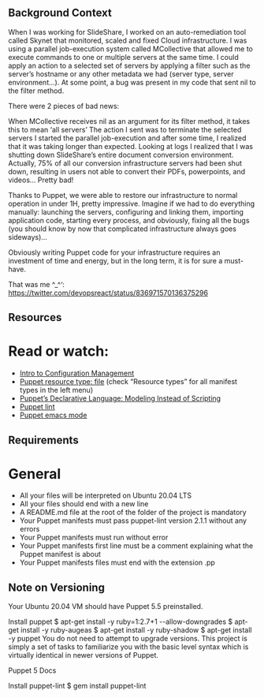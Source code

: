 ## Background Context


When I was working for SlideShare, I worked on an auto-remediation tool called Skynet that monitored, scaled and fixed Cloud infrastructure. I was using a parallel job-execution system called MCollective that allowed me to execute commands to one or multiple servers at the same time. I could apply an action to a selected set of servers by applying a filter such as the server’s hostname or any other metadata we had (server type, server environment…). At some point, a bug was present in my code that sent nil to the filter method.

There were 2 pieces of bad news:

When MCollective receives nil as an argument for its filter method, it takes this to mean ‘all servers’
The action I sent was to terminate the selected servers
I started the parallel job-execution and after some time, I realized that it was taking longer than expected. Looking at logs I realized that I was shutting down SlideShare’s entire document conversion environment. Actually, 75% of all our conversion infrastructure servers had been shut down, resulting in users not able to convert their PDFs, powerpoints, and videos… Pretty bad!

Thanks to Puppet, we were able to restore our infrastructure to normal operation in under 1H, pretty impressive. Imagine if we had to do everything manually: launching the servers, configuring and linking them, importing application code, starting every process, and obviously, fixing all the bugs (you should know by now that complicated infrastructure always goes sideways)…

Obviously writing Puppet code for your infrastructure requires an investment of time and energy, but in the long term, it is for sure a must-have.



That was me ^_^‘: https://twitter.com/devopsreact/status/836971570136375296

## Resources
# Read or watch:

 * [Intro to Configuration Management](https://intranet.alxswe.com/rltoken/GL30hu-aRcKzPOvK8JO-Bg)
 * [Puppet resource type: file](https://intranet.alxswe.com/rltoken/WON0M4DNRabf88KAG_pDUA) (check “Resource types” for all manifest types in the left menu)
 * [Puppet’s Declarative Language: Modeling Instead of Scripting](https://intranet.alxswe.com/rltoken/0V2fBdafkfKPMxA1umea3Q)
 * [Puppet lint](https://intranet.alxswe.com/rltoken/CRUMeEMdcX-UtbWsUM9xLQ)
 * [Puppet emacs mode](https://intranet.alxswe.com/rltoken/MzHXCntAkPzOqMnI6_rpWQ)

## Requirements

# General
 * All your files will be interpreted on Ubuntu 20.04 LTS
 * All your files should end with a new line
 * A README.md file at the root of the folder of the project is mandatory
 * Your Puppet manifests must pass puppet-lint version 2.1.1 without any errors
 * Your Puppet manifests must run without error
 * Your Puppet manifests first line must be a comment explaining what the Puppet manifest is about
 * Your Puppet manifests files must end with the extension .pp

## Note on Versioning
Your Ubuntu 20.04 VM should have Puppet 5.5 preinstalled.

Install puppet
$ apt-get install -y ruby=1:2.7+1 --allow-downgrades
$ apt-get install -y ruby-augeas
$ apt-get install -y ruby-shadow
$ apt-get install -y puppet
You do not need to attempt to upgrade versions. This project is simply a set of tasks to familiarize you with the basic level syntax which is virtually identical in newer versions of Puppet.

Puppet 5 Docs

Install puppet-lint
$ gem install puppet-lint